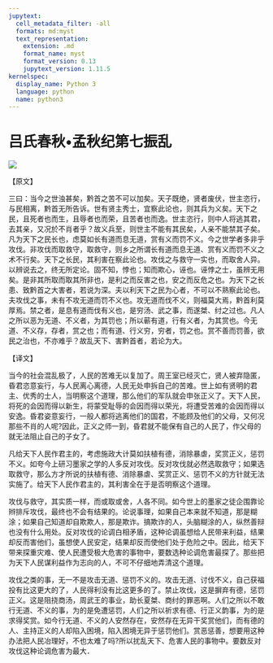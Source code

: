 ```yaml
---
jupytext:
  cell_metadata_filter: -all
  formats: md:myst
  text_representation:
    extension: .md
    format_name: myst
    format_version: 0.13
    jupytext_version: 1.11.5
kernelspec:
  display_name: Python 3
  language: python
  name: python3
---
```

# 吕氏春秋&#8226;孟秋纪第七振乱

![](image/cover.jpg)

【原文】

三曰：当今之世浊甚矣，黔首之苦不可以加矣。天子既绝，贤者废伏，世主恣行，与民相离，黔首无所告诉。世有贤主秀士，宜察此论也，则其兵为义矣。天下之民，且死者也而生，且辱者也而荣，且苦者也而逸。世主恣行，则中人将逃其君，去其亲，又况於不肖者乎？故义兵至，则世主不能有其民矣，人亲不能禁其子矣。凡为天下之民长也，虑莫如长有道而息无道，赏有义而罚不义。今之世学者多非乎攻伐。非攻伐而取救守，取救守，则乡之所谓长有道而息无道、赏有义而罚不义之术不行矣。天下之长民，其利害在察此论也。攻伐之与救守一实也，而取舍人异。以辨说去之，终无所定论。固不知，悖也；知而欺心，诬也。诬悖之士，虽辨无用矣。是非其所取而取其所非也，是利之而反害之也，安之而反危之也。为天下之长患、致黔首之大害者，若说为深。夫以利天下之民为心者，不可以不熟察此论也。夫攻伐之事，未有不攻无道而罚不义也。攻无道而伐不义，则福莫大焉，黔首利莫厚焉。禁之者，是息有道而伐有义也，是穷汤、武之事，而遂桀、纣之过也。凡人之所以恶为无道、不义者，为其罚也；所以蕲有道，行有义者，为其赏也。今无道、不义存，存者，赏之也；而有道、行义穷，穷者，罚之也。赏不善而罚善，欲民之治也，不亦难乎？故乱天下、害黔首者，若论为大。

【译文】

当今的社会混乱极了，人民的苦难无以复加了。周王室已经灭亡，贤人被弃隐匿，昏君恣意妄行，与人民离心离德，人民无处申拆自己的苦难。世上如有贤明的君主、优秀的士人，当明察这个道理，那么他们的军队就会申张正义了。天下人民，将死的会因而得以新生，将蒙受耻辱的会因而得以荣光，将遭受苦难的会因而得以安逸。昏君姿意妄行，一般人都将逃离他们的国君，不能顾及他们的父母，又何况那些不肖的人呢?因此，正义之师一到，昏君就不能保有自己的人民了，作父母的就无法阻止自己的子女了。

凡给天下人民作君主的，考虑施政大计莫如扶植有德，消除暴虐，奖赏正义，惩罚不义。如夸今上研习墨家之学的人多反对攻伐。反对攻伐就必然选取救守；如果选取救守，那么方才所说的扶植有德、消除暴虐、奖赏正义、惩罚不义的方针就无法实施了。给天下人民作君主的，其利害全在于是否明察这个道理。

攻伐与救守，其实质一样，而或取或舍，人各不同。如今世上的墨家之徒企围靠论辫排斥攻伐，最终也不会有结果的。论说事理，如果自己本来就不知道，那是糊涂；如果自己知道却自欺欺人，那是欺诈。搞欺诈的人，头脑糊涂的人，纵然善辩也没有什么用处。反对攻伐的论调白相矛盾，这种论调虽想给人民带来利益，结果却反而害他们，虽想使人民安定，结果却反而使他们处于危险之中。因此，给天下带来探重灾难、使人民遭受极大危害的事物中，要数选种论调危害最探了。那些把为天下人民谋利益作为志向的人，不可不仔细地弄清这个道理。

攻伐之类的事，无一不是攻击无道、惩罚不义的。攻击无道、讨伐不义，自己获福投有比这更大的了，人民得利没有比这更多的了。禁止攻伐，这是摒弃有德，惩罚正义。这是阻挠商汤，周武王的事业，助长夏桀、商纣的罪恶啊。人们之所以不敢行无道、不义的事，为的是免遭惩罚，人们之所以祈求有德、行正义韵事，为的是求得奖赏。如今行无道、不义的人安然存在，安然存在无异干奖赏他们，而有德的人、主持正义的人却陷入困境，陷入困境无异于惩罚他们。赏恶惩善，想要用这种办法把人民冶理好，不也太难了吗?所以扰乱天下、危害人民的事物中。要数反对攻伐这种论调危害为最大．



